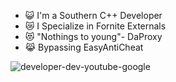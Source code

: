 - 😺 I'm a Southern C++ Developer
- 😿 I Specialize in Fornite Externals
- 😻 "Nothings to young"- DaProxy
- 😹 Bypassing EasyAntiCheat 

![developer-dev-youtube-google](https://user-images.githubusercontent.com/104642778/212450690-45cec879-8149-4248-8464-006650c6258c.gif)

 <!--
**DX9Paster/DX9Paster** is a ✨ _special_ ✨ repository because its `README.md` (this file) appears on your GitHub profile.

Here are some ideas to get you started:

- 🔭 I’m currently working on ...
- 🌱 I’m currently learning ...
- 👯 I’m looking to collaborate on ...
- 🤔 I’m looking for help with ...
- 💬 Ask me about ...
- 📫 How to reach me: ...
- 😄 Pronouns: ...
- ⚡ Fun fact: ...
-->

